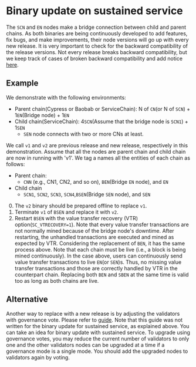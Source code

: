 # Binary update on sustained service

The `SCN` and `EN` nodes make a bridge connection between child and parent chains. As both binaries are being continuously developed to add features, fix bugs, and make improvements,
their node versions will go up with every new release. It is very important to check for the backward compatibility of the release versions.
Not every release breaks backward compatibility, but we keep track of cases of broken backward compatibility and add notice [here](./compatibility.md).


## Example
We demonstrate with the following environments:
- Parent chain(Cypress or Baobab or ServiceChain): N of `CN`(or N of `SCN`) + 1`EN`(Bridge node) + 1`EN`
- Child chain(ServiceChain): 4`SCN`(Assume that the bridge node is `SCN1`) + 1`SEN`
    - `SEN` node connects with two or more CNs at least.

We call `v1` and `v2` are previous release and new release, respectively in this demonstration.
Assume that all the nodes are parent chain and child chain are now in running with 'v1'.
We tag a names all the entities of each chain as follows:
- Parent chain:
    - `CNN` (e.g., CN1, CN2, and so on), `BEN`(Bridge `EN` node), and `EN`
- Child chain
    - `SCN1`, `SCN2`, `SCN3`, `SCN4`,`BSEN`(Bridge `SEN` node), and `SEN`

0. The `v2` binary should be prepared offline to replace `v1`.
1. Terminate `v1` of `BSEN` and replace it with `v2`.
2. Restart `BSEN` with the value transfer recovery (VTR) option(`SC_VTRECOVERY=1`).
Note that every value transfer transactions are not normally mined because of the bridge node's downtime.
After restarting, the unhandled transactions are executed and mined as expected by VTR.
Considering the replacement of `BEN`, it has the same process above.
Note that each chain must be live (i.e., a block is being mined continuously).
In the case above, users can continuously send value transfer transactions to live `EN`(or `SEN`)s.
Thus, no missing value transfer transactions and those are correctly handled by VTR in the counterpart chain.
Replacing both `BEN` and `SBEN` at the same time is valid too as long as both chains are live.

## Alternative
Another way to replace with a new release is by adjusting the validators with governance vote. Please refer to [guide](https://forum.klaytn.foundation/t/scn-servicechain-consensus-node/98).
Note that this guide was not written for the binary update for sustained service, as explained above. You can take an idea for binary update with sustained service.
To upgrade using governance votes, you may reduce the current number of validators to only one and the other validators nodes can be upgraded at a time if a governance mode is a single mode.
You should add the upgraded nodes to validators again by voting.
